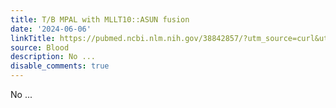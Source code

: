 ```yaml
---
title: T/B MPAL with MLLT10::ASUN fusion
date: '2024-06-06'
linkTitle: https://pubmed.ncbi.nlm.nih.gov/38842857/?utm_source=curl&utm_medium=rss&utm_campaign=journals&utm_content=7603509&fc=None&ff=20240607181525&v=2.18.0.post9+e462414
source: Blood
description: No ...
disable_comments: true
---
```

No ...